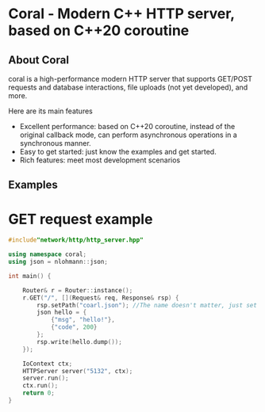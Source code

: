 # Coral - Modern C++ HTTP server, based on C++20 coroutine

## About Coral
coral is a high-performance modern HTTP server that supports GET/POST requests and database interactions, file uploads (not yet developed), and more.

Here are its main features
* Excellent performance: based on C++20 coroutine, instead of the original callback mode, can perform asynchronous operations in a synchronous manner.
* Easy to get started: just know the examples and get started.
* Rich features: meet most development scenarios

## Examples

# GET request example
```cpp
#include"network/http/http_server.hpp"

using namespace coral;
using json = nlohmann::json;

int main() {

	Router& r = Router::instance();
	r.GET("/", [](Request& req, Response& rsp) {
		rsp.setPath("coarl.json"); //The name doesn't matter, just set it to json format
		json hello = {
			{"msg", "hello!"},
			{"code", 200}
		};
		rsp.write(hello.dump());
	});

	IoContext ctx;
	HTTPServer server("5132", ctx);
	server.run();
	ctx.run();
	return 0;
}

```
